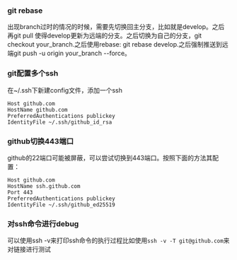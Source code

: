 ### git rebase
出现branch过时的情况的时候，需要先切换回主分支，比如就是develop。之后再git pull 使得develop更新为远端的分支。之后切换为自己的分支，git checkout your_branch.之后使用rebase:  git rebase develop.之后强制推送到远端git push -u origin your_branch --force。

### git配置多个ssh
在~/.ssh下新建config文件，添加一个ssh
```shell
Host github.com
HostName github.com
PreferredAuthentications publickey
IdentityFile ~/.ssh/github_id_rsa
```

### github切换443端口
github的22端口可能被屏蔽，可以尝试切换到443端口。按照下面的方法其配置：
```shell
Host github.com
HostName ssh.github.com
Port 443
PreferredAuthentications publickey
IdentityFile ~/.ssh/github_ed25519
```

### 对ssh命令进行debug
可以使用ssh -v来打印ssh命令的执行过程比如使用`ssh -v -T git@github.com`来对链接进行测试

